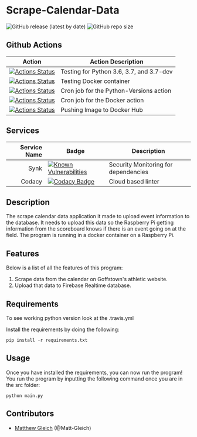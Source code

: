 # Scrape-Calendar-Data

![GitHub release (latest by date)](https://img.shields.io/github/v/release/goffstown-sports-app/Scrape-Calendar-Data) ![GitHub repo size](https://img.shields.io/github/repo-size/goffstown-sports-app/Scrape-Calendar-Data)

## Github Actions

| Action                                                                                                                                                                                      | Action Description                       |
|---------------------------------------------------------------------------------------------------------------------------------------------------------------------------------------------|------------------------------------------|
| [![Actions Status](https://github.com/goffstown-sports-app/Scrape-Calendar-Data/workflows/Python-Versions/badge.svg)](https://github.com/goffstown-sports-app/Scrape-Calendar-Data/actions) | Testing for Python 3.6, 3.7, and 3.7-dev |
| [![Actions Status](https://github.com/goffstown-sports-app/Scrape-Calendar-Data/workflows/Docker/badge.svg)](https://github.com/goffstown-sports-app/Scrape-Calendar-Data/actions)          | Testing Docker container                 |
| [![Actions Status](https://github.com/goffstown-sports-app/Scrape-Calendar-Data/workflows/Python-Cron/badge.svg)](https://github.com/goffstown-sports-app/Scrape-Calendar-Data/actions)     | Cron job for the Python-Versions action  |
| [![Actions Status](https://github.com/goffstown-sports-app/Scrape-Calendar-Data/workflows/Docker-Cron/badge.svg)](https://github.com/goffstown-sports-app/Scrape-Calendar-Data/actions)     | Cron job for the Docker action           |
| [![Actions Status](https://github.com/goffstown-sports-app/Scrape-Calendar-Data/workflows/Docker-Hub/badge.svg)](https://github.com/goffstown-sports-app/Scrape-Calendar-Data/actions)      | Pushing Image to Docker Hub              |

## Services

| Service Name | Badge                                                                                                                                                                                                                                                                                           | Description                   |
|---------------:|-------------------------------------------------------------------------------------------------------------------------------------------------------------------------------------------------------------------------------------------------------------------------------------------------|-------------------------------|
| Synk           | [![Known Vulnerabilities](https://snyk.io/test/github/goffstown-sports-app/Scrape-Calendar-Data/badge.svg)](https://snyk.io/test/github/goffstown-sports-app/Scrape-Calendar-Data)                                                                                                              | Security Monitoring for dependencies           |
| Codacy         | [![Codacy Badge](https://api.codacy.com/project/badge/Grade/79e012cb6bc4425ba829dd60aa517c87)](https://app.codacy.com/app/matthewgleich/Scrape-Calendar-Data?utm_source=github.com&utm_medium=referral&utm_content=goffstown-sports-app/Scrape-Calendar-Data&utm_campaign=Badge_Grade_Settings) | Cloud based linter            |

## Description

The scrape calendar data application it made to upload event information to the database. It needs to upload this data so the Raspberry Pi getting information from the scoreboard knows if there is an event going on at the field. The program is running in a docker container on a Raspberry Pi.

## Features

Below is a list of all the features of this program:

1. Scrape data from the calendar on Goffstown's athletic website.
2. Upload that data to Firebase Realtime database.

## Requirements

To see working python version look at the .travis.yml

Install the requirements by doing the following:

`pip install -r requirements.txt`

## Usage

Once you have installed the requirements, you can now run the program! You run the program by inputting the following command once you are in the src folder:

`python main.py`

## Contributors

* [Matthew Gleich](https://github.com/Matt-Gleich) (@Matt-Gleich)
